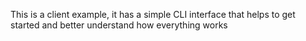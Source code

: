 This is a client example, it has a simple CLI interface that helps to get started and better understand how everything works